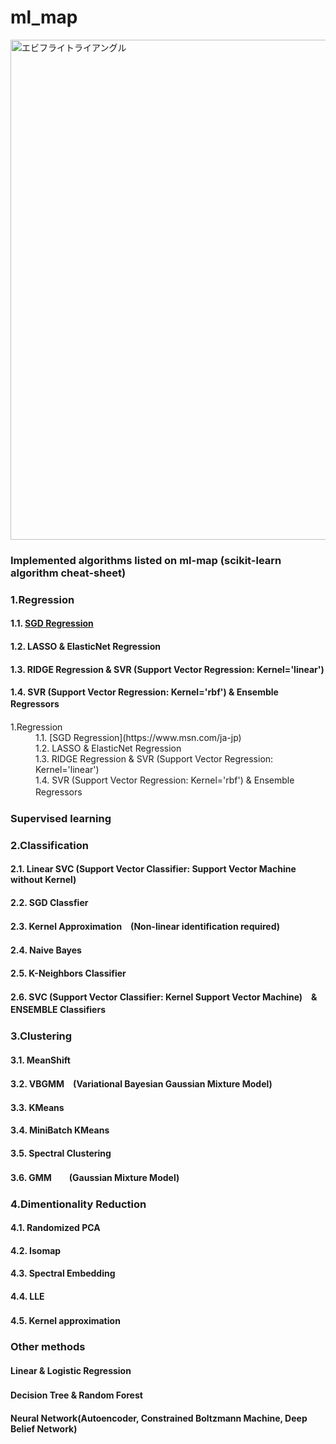 # ml_map
<img width="800" src="https://user-images.githubusercontent.com/60038634/138719935-d4cf8094-9cc3-4afd-ace5-aa6a8b134af3.png" alt="エビフライトライアングル" title="サンプル">

### Implemented algorithms listed on ml-map (scikit-learn algorithm cheat-sheet)  
### 1.Regression 
  #### 1.1. [SGD Regression](https://www.msn.com/ja-jp) 
  #### 1.2. LASSO & ElasticNet Regression 
  #### 1.3. RIDGE Regression & SVR (Support Vector Regression: Kernel='linear') 
  #### 1.4. SVR (Support Vector Regression: Kernel='rbf') & Ensemble Regressors　　

<dl> 
  <dt> 1.Regression </dt> 
  <dd> 1.1. [SGD Regression](https://www.msn.com/ja-jp) </dd>
  <dd> 1.2. LASSO & ElasticNet Regression </dd>
  <dd> 1.3. RIDGE Regression & SVR (Support Vector Regression: Kernel='linear') </dd>
  <dd> 1.4. SVR (Support Vector Regression: Kernel='rbf') & Ensemble Regressors　　</dd>
</dl> 

### Supervised learning 
### 2.Classification
#### 2.1. Linear SVC (Support Vector Classifier: Support Vector Machine without Kernel)
#### 2.2. SGD Classfier
#### 2.3. Kernel Approximation　(Non-linear identification required)
#### 2.4. Naive Bayes
#### 2.5. K-Neighbors Classifier
#### 2.6. SVC (Support Vector Classifier: Kernel Support Vector Machine)　& ENSEMBLE Classifiers　

### 3.Clustering
#### 3.1. MeanShift
#### 3.2. VBGMM　(Variational Bayesian Gaussian Mixture Model)
#### 3.3. KMeans
#### 3.4. MiniBatch KMeans
#### 3.5. Spectral Clustering
#### 3.6. GMM　　(Gaussian Mixture Model)

### 4.Dimentionality Reduction
#### 4.1. Randomized PCA
#### 4.2. Isomap
#### 4.3. Spectral Embedding
#### 4.4. LLE
#### 4.5. Kernel approximation　　

### Other methods ###
#### Linear & Logistic Regression
#### Decision Tree & Random Forest　
#### Neural Network(Autoencoder, Constrained Boltzmann Machine, Deep Belief Network)
